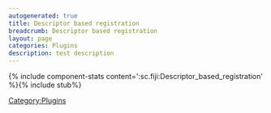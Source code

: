 ```yaml
---
autogenerated: true
title: Descriptor based registration
breadcrumb: Descriptor based registration
layout: page
categories: Plugins
description: test description
---
```


{% include component-stats content=':sc.fiji:Descriptor\_based\_registration' %}{% include stub%}


[Category:Plugins](Category_Plugins "wikilink")
